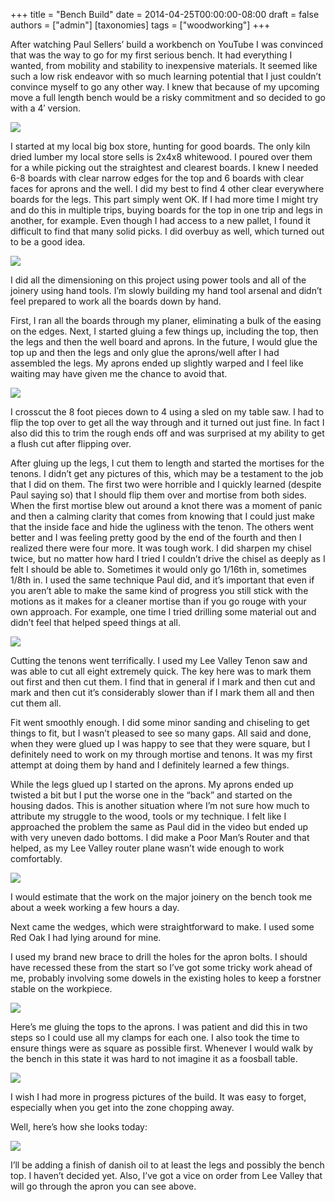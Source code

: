 +++
title = "Bench Build"
date = 2014-04-25T00:00:00-08:00
draft = false
authors = ["admin"]
[taxonomies]
tags = ["woodworking"]
+++

After watching Paul Sellers’ build a workbench on YouTube I was convinced that was the way to go for my first serious bench. It had everything I wanted, from mobility and stability to inexpensive materials. It seemed like such a low risk endeavor with so much learning potential that I just couldn’t convince myself to go any other way. I knew that because of my upcoming move a full length bench would be a risky commitment and so decided to go with a 4′ version.

<img src="20140404_019.jpg">

I started at my local big box store, hunting for good boards. The only kiln dried lumber my local store sells is 2x4x8 whitewood. I poured over them for a while picking out the straightest and clearest boards. I knew I needed 6-8 boards with clear narrow edges for the top and 6 boards with clear faces for aprons and the well. I did my best to find 4 other clear everywhere boards for the legs. This part simply went OK. If I had more time I might try and do this in multiple trips, buying boards for the top in one trip and legs in another, for example. Even though I had access to a new pallet, I found it difficult to find that many solid picks. I did overbuy as well, which turned out to be a good idea.

<img src="20140404_012.jpg">

I did all the dimensioning on this project using power tools and all of the joinery using hand tools. I’m slowly building my hand tool arsenal and didn’t feel prepared to work all the boards down by hand.

First, I ran all the boards through my planer, eliminating a bulk of the easing on the edges. Next, I started gluing a few things up, including the top, then the legs and then the well board and aprons. In the future, I would glue the top up and then the legs and only glue the aprons/well after I had assembled the legs. My aprons ended up slightly warped and I feel like waiting may have given me the chance to avoid that.

<img src="20140406_029.jpg">

I crosscut the 8 foot pieces down to 4 using a sled on my table saw. I had to flip the top over to get all the way through and it turned out just fine. In fact I also did this to trim the rough ends off and was surprised at my ability to get a flush cut after flipping over.

After gluing up the legs, I cut them to length and started the mortises for the tenons. I didn’t get any pictures of this, which may be a testament to the job that I did on them. The first two were horrible and I quickly learned (despite Paul saying so) that I should flip them over and mortise from both sides. When the first mortise blew out around a knot there was a moment of panic and then a calming clarity that comes from knowing that I could just make that the inside face and hide the ugliness with the tenon. The others went better and I was feeling pretty good by the end of the fourth and then I realized there were four more. It was tough work. I did sharpen my chisel twice, but no matter how hard I tried I couldn’t drive the chisel as deeply as I felt I should be able to. Sometimes it would only go 1/16th in, sometimes 1/8th in. I used the same technique Paul did, and it’s important that even if you aren’t able to make the same kind of progress you still stick with the motions as it makes for a cleaner mortise than if you go rouge with your own approach. For example, one time I tried drilling some material out and didn’t feel that helped speed things at all.

<img src="20140421_043.jpg">

Cutting the tenons went terrifically. I used my Lee Valley Tenon saw and was able to cut all eight extremely quick. The key here was to mark them out first and then cut them. I find that in general if I mark and then cut and mark and then cut it’s considerably slower than if I mark them all and then cut them all.

Fit went smoothly enough. I did some minor sanding and chiseling to get things to fit, but I wasn’t pleased to see so many gaps. All said and done, when they were glued up I was happy to see that they were square, but I definitely need to work on my through mortise and tenons. It was my first attempt at doing them by hand and I definitely learned a few things.

While the legs glued up I started on the aprons. My aprons ended up twisted a bit but I put the worse one in the “back” and started on the housing dados. This is another situation where I’m not sure how much to attribute my struggle to the wood, tools or my technique. I felt like I approached the problem the same as Paul did in the video but ended up with very uneven dado bottoms. I did make a Poor Man’s Router and that helped, as my Lee Valley router plane wasn’t wide enough to work comfortably.

<img src="20140421_042.jpg">

I would estimate that the work on the major joinery on the bench took me about a week working a few hours a day.

Next came the wedges, which were straightforward to make. I used some Red Oak I had lying around for mine.

I used my brand new brace to drill the holes for the apron bolts. I should have recessed these from the start so I’ve got some tricky work ahead of me, probably involving some dowels in the existing holes to keep a forstner stable on the workpiece.

<img src="20140422_163322.jpg">

Here’s me gluing the tops to the aprons. I was patient and did this in two steps so I could use all my clamps for each one. I also took the time to ensure things were as square as possible first. Whenever I would walk by the bench in this state it was hard to not imagine it as a foosball table.

<img src="20140422_045.jpg">

I wish I had more in progress pictures of the build. It was easy to forget, especially when you get into the zone chopping away.

Well, here’s how she looks today:

<img src="20140424_002.jpg">

I’ll be adding a finish of danish oil to at least the legs and possibly the bench top. I haven’t decided yet. Also, I’ve got a vice on order from Lee Valley that will go through the apron you can see above.
